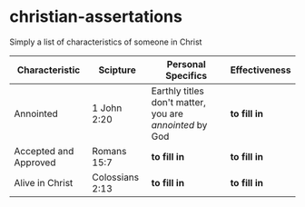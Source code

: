 # christian-assertations
Simply a list of characteristics of someone in Christ



| Characteristic | Scipture | Personal Specifics | Effectiveness |
|----|----|--|---|
| Annointed | 1 John 2:20 | Earthly titles don't matter, you are _annointed_ by God | **to fill in** |
| Accepted and Approved | Romans 15:7 | **to fill in** | **to fill in** |
| Alive in Christ | Colossians 2:13 | **to fill in** | **to fill in** |
